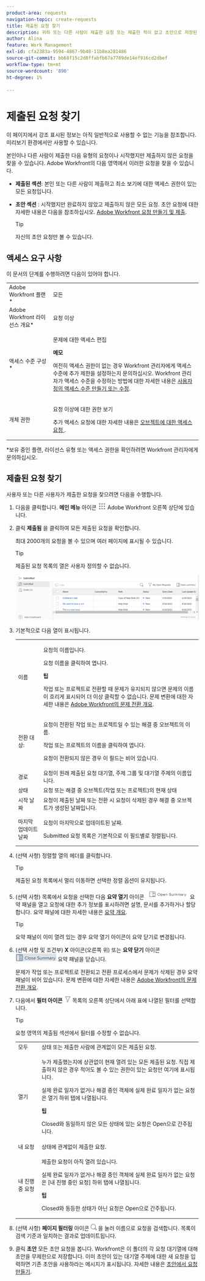 ```yaml
---
product-area: requests
navigation-topic: create-requests
title: 제출된 요청 찾기
description: 귀하 또는 다른 사람이 제출한 요청 또는 제출한 적이 없고 초안으로 저장된 요청을 찾을 수 있는 Adobe Workfront 영역에 대해 알아봅니다.
author: Alina
feature: Work Management
exl-id: cfa2383a-9594-4867-9b48-11b8ea281486
source-git-commit: bb68f15c2d8ffabfb67a7789de14ef916cd2dbef
workflow-type: tm+mt
source-wordcount: '890'
ht-degree: 1%

---
```


# 제출된 요청 찾기

<span class="preview">이 페이지에서 강조 표시된 정보는 아직 일반적으로 사용할 수 없는 기능을 참조합니다. 미리보기 환경에서만 사용할 수 있습니다.</span>

본인이나 다른 사람이 제출한 다음 유형의 요청이나 시작했지만 제출하지 않은 요청을 찾을 수 있습니다. Adobe Workfront의 다음 영역에서 이러한 요청을 찾을 수 있습니다.

* **제출된 섹션**: 본인 또는 다른 사람이 제출하고 최소 보기에 대한 액세스 권한이 있는 모든 요청입니다.
* **초안 섹션** : 시작했지만 완료하지 않았고 제출하지 않은 모든 요청. 초안 요청에 대한 자세한 내용은 다음을 참조하십시오. [Adobe Workfront 요청 만들기 및 제출](../../../manage-work/requests/create-requests/create-submit-requests.md).

  >[!TIP]
  >
  >자신의 초안 요청만 볼 수 있습니다.

## 액세스 요구 사항

이 문서의 단계를 수행하려면 다음이 있어야 합니다.

<table style="table-layout:auto"> 
 <col> 
 <col> 
 <tbody> 
  <tr> 
   <td role="rowheader">Adobe Workfront 플랜*</td> 
   <td> <p>모든 </p> </td> 
  </tr> 
  <tr> 
   <td role="rowheader">Adobe Workfront 라이선스 개요*</td> 
   <td> <p>요청 이상</p> </td> 
  </tr> 
  <tr> 
   <td role="rowheader">액세스 수준 구성*</td> 
   <td> <p>문제에 대한 액세스 편집</p> <p><b>메모</b>

여전히 액세스 권한이 없는 경우 Workfront 관리자에게 액세스 수준에 추가 제한을 설정하는지 문의하십시오. Workfront 관리자가 액세스 수준을 수정하는 방법에 대한 자세한 내용은 <a href="../../../administration-and-setup/add-users/configure-and-grant-access/create-modify-access-levels.md" class="MCXref xref">사용자 정의 액세스 수준 만들기 또는 수정</a>.</p> </td>
</tr> 
  <tr> 
   <td role="rowheader">개체 권한</td> 
   <td> <p>요청 이상에 대한 권한 보기</p> <p>추가 액세스 요청에 대한 자세한 내용은 <a href="../../../workfront-basics/grant-and-request-access-to-objects/request-access.md" class="MCXref xref">오브젝트에 대한 액세스 요청 </a>.</p> </td> 
  </tr> 
 </tbody> 
</table>

*보유 중인 플랜, 라이선스 유형 또는 액세스 권한을 확인하려면 Workfront 관리자에게 문의하십시오.

## 제출된 요청 찾기

사용자 또는 다른 사용자가 제출한 요청을 찾으려면 다음을 수행합니다.

1. 다음을 클릭합니다. **메인 메뉴** 아이콘 ![](assets/main-menu-icon.png) Adobe Workfront 오른쪽 상단에 있습니다.
1. 클릭 **제출됨** 을 클릭하여 모든 제출된 요청을 확인합니다.

   최대 2000개의 요청을 볼 수 있으며 여러 페이지에 표시될 수 있습니다.

   >[!TIP]
   >
   >제출된 요청 목록의 열은 사용자 정의할 수 없습니다.

   <span class="preview">![](assets/nwe-submitted-requests-new-list-350x57.png)</span>


1. 기본적으로 다음 열이 표시됩니다.

   <table style="table-layout:auto"> 
      <col> 
      <col> 
      <tbody> 
      <tr> 
         <td role="rowheader">이름</td> 
         <td> <p>요청의 이름입니다.</p> <p>요청 이름을 클릭하여 엽니다. </p> <p><b>팁</b>

   작업 또는 프로젝트로 전환할 때 문제가 유지되지 않으면 문제의 이름이 흐리게 표시되어 더 이상 클릭할 수 없습니다. 문제 변환에 대한 자세한 내용은 <a href="../../../manage-work/issues/convert-issues/convert-issues.md" class="MCXref xref">Adobe Workfront의 문제 전환 개요</a>. </p> </td>
   </tr> 
      <tr> 
         <td role="rowheader">전환 대상:</td> 
         <td> <p>요청이 전환된 작업 또는 프로젝트일 수 있는 해결 중 오브젝트의 이름. </p> <p>작업 또는 프로젝트의 이름을 클릭하여 엽니다. </p> <p>요청이 전환되지 않은 경우 이 필드는 비어 있습니다. </p> </td> 
      </tr> 
      <tr> 
         <td role="rowheader">경로</td> 
         <td>요청이 원래 제출된 요청 대기열, 주제 그룹 및 대기열 주제의 이름입니다. </td> 
      </tr> 
      <tr> 
         <td role="rowheader">상태</td> 
         <td>요청 또는 해결 중 오브젝트(작업 또는 프로젝트)의 현재 상태</td> 
      </tr> 
      <tr> 
         <td role="rowheader">시작 날짜</td> 
         <td>요청이 제출된 날짜 또는 전환 시 요청이 삭제된 경우 해결 중 오브젝트가 생성된 날짜입니다. </td> 
      </tr> 
      <tr> 
         <td role="rowheader">마지막 업데이트 날짜</td> 
         <td> <p>요청이 마지막으로 업데이트된 날짜.</p> <p>Submitted 요청 목록은 기본적으로 이 필드별로 정렬됩니다. </p> </td> 
      </tr> 
      </tbody> 
      </table>

1. (선택 사항) 정렬할 열의 헤더를 클릭합니다.

   >[!TIP]
   >
   >제출된 요청 목록에서 멀리 이동하면 선택한 정렬 옵션이 유지됩니다.

1. (선택 사항) 목록에서 요청을 선택한 다음 **요약 열기** 아이콘 ![](assets/open-summary-with-text-nwe.png) 요약 패널을 열고 요청에 대한 추가 정보를 표시하려면 설명, 문서를 추가하거나 할당합니다. 요약 패널에 대한 자세한 내용은 [요약 개요](../../../workfront-basics/the-new-workfront-experience/summary-overview.md).

   >[!TIP]
   >
   >요약 패널이 이미 열려 있는 경우 요약 열기 아이콘이 요약 닫기로 변경됩니다.

1. (선택 사항 및 조건부) **X** 아이콘(오른쪽 위) 또는 **요약 닫기** 아이콘 ![](assets/close-summary-with-text-nwe.png) 요약 패널을 닫습니다.

   문제가 작업 또는 프로젝트로 전환되고 전환 프로세스에서 문제가 삭제된 경우 요약 패널이 비어 있습니다. 문제 변환에 대한 자세한 내용은 [Adobe Workfront의 문제 전환 개요](../../../manage-work/issues/convert-issues/convert-issues.md).

1. 다음에서 **필터 아이콘** ![](assets/filter-nwepng.png) 목록의 오른쪽 상단에서 아래 표에 나열된 필터를 선택합니다.

   >[!TIP]
   >
   >요청 영역의 제출됨 섹션에서 필터를 수정할 수 없습니다.

   <table style="table-layout:auto"> 
    <col> 
    <col> 
    <tbody> 
     <tr> 
      <td role="rowheader">모두</td> 
      <td>상태 또는 제출한 사람에 관계없이 모든 제출된 요청.</td> 
     </tr> 
     <tr> 
      <td role="rowheader">열기</td> 
      <td> <p>누가 제출했는지에 상관없이 현재 열려 있는 모든 제출된 요청. 직접 제출하지 않은 경우 적어도 볼 수 있는 권한이 있는 요청만 여기에 표시됩니다. </p> <p>실제 완료 일자가 없거나 해결 중인 객체에 실제 완료 일자가 없는 요청은 열기 하위 탭에 나열됩니다.</p> <p><b>팁</b>

   Closed와 동일하지 않은 모든 상태에 있는 요청은 Open으로 간주됩니다.</p> </td>
   </tr> 
     <tr> 
      <td role="rowheader">내 요청</td> 
      <td>상태에 관계없이 제출한 요청. </td> 
     </tr> 
     <tr> 
      <td role="rowheader">내 진행 중 요청</td> 
      <td> <p>제출한 요청이 아직 열려 있습니다. </p> <p>실제 완료 일자가 없거나 해결 중인 객체에 실제 완료 일자가 없는 요청은 [내 진행 중인 요청] 하위 탭에 나열됩니다. </p> <p><b>팁</b>

   Closed와 동등한 상태가 아닌 요청은 Open으로 간주됩니다.</p> </td>
   </tr> 
    </tbody> 
   </table>

1. (선택 사항) **페이지 필터링** 아이콘 ![](assets/search-icon.png) 을 눌러 이름으로 요청을 검색합니다. 목록이 검색 기준과 일치하는 결과로 업데이트됩니다.

   <!--
   <li value="9" data-mc-conditions="QuicksilverOrClassic.Draft mode"> <p>Click the&nbsp;<strong>Complete</strong> subtab to view requests that have been completed.</p> <p>(NOTE: this step will stay drafted even after release. We can't see Completed at this time!) <br>Requests with an Actual Completion Date or whose resolving object has an Actual Completion Date are listed in the Complete subtab.<br>Once a request receives an Actual Completion Date, it stays in the Recently Completed area for 10 business days. After that, it is moved to the Completed area. <br>For information about resolving and resolvable objects, see the article <a href="../../../manage-work/issues/convert-issues/resolving-and-resolvable-objects.md" class="MCXref xref">Overview of Resolving and Resolvable Objects </a>.</p> </li>
   -->

   <!--
   <li value="10" data-mc-conditions="QuicksilverOrClassic.Draft mode">(Optional) Select an option from the <strong>Sort by</strong> drop-down menu to sort the requests by the following criteria:&nbsp; &nbsp;(NOTE:&nbsp;this step will stay drafted even after release. We can't see Completed at this time!) &nbsp;
   <ul>
   <li><strong>Assigned To</strong>: Requests are sorted alphabetically by the name of the assignee using the following criteria:&nbsp;
   <ul>
   <li>All requests assigned to users are sorted first, in the order of the users' names.</li>
   <li>Requests assigned to job roles are sorted secondly, in the order of the job roles' names and are listed after all the requests assigned to users.</li>
   <li>Requests that are assigned to teams are sorted last, in the order of the teams' names and are listed after all the requests assigned to users and those assigned to job roles.</li>
   <li>All unassigned requests are listed last, in the order of their Entry Date. </li>
   </ul></li>
   <li><strong>Submitted On</strong>: Requests are sorted chronologically by the date when they were submitted.</li>
   <li><strong>Recently Updated</strong> (this is the default): Requests are sorted chronologically by the date of their last update.</li>
   <li><strong>Name</strong>: Requests are sorted alphabetically by name.&nbsp;</li>
   <li><strong>Priority</strong>: Requests are sorted in the order of their priority.</li>
   <li><strong>Queue</strong>: Requests are sorted alphabetically by the name of the requests queue where they were submitted.&nbsp;</li>
   <li><strong>Status</strong>: Requests are sorted alphabetically by their status.&nbsp;</li>
   </ul></li>
   -->

1. 클릭 **초안** 모든 초안 요청을 봅니다. Workfront은 이 폴더의 각 요청 대기열에 대해 초안을 무제한으로 저장합니다. 이미 초안이 있는 대기열 주제에 대한 새 요청을 입력하면 기존 초안을 사용하라는 메시지가 표시됩니다. 자세한 내용은 [초안에서 요청 만들기](../../../manage-work/requests/create-requests/create-requests-from-drafts.md).

 

 

 
